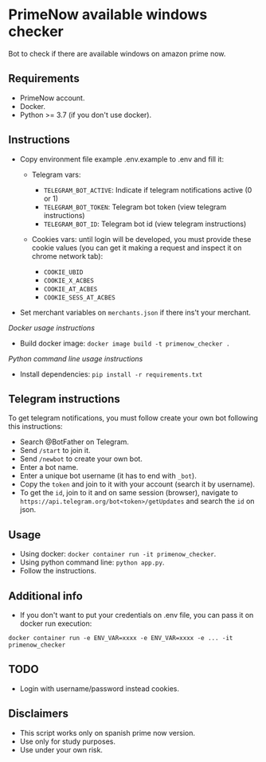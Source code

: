 # PrimeNow available windows checker

Bot to check if there are available windows on amazon prime now.

## Requirements

- PrimeNow account.
- Docker.
- Python >= 3.7 (if you don't use docker).

## Instructions

- Copy environment file example .env.example to .env and fill it:
    - Telegram vars:
        - `TELEGRAM_BOT_ACTIVE`: Indicate if telegram notifications active (0 or 1)
        - `TELEGRAM_BOT_TOKEN`: Telegram bot token (view telegram instructions)
        - `TELEGRAM_BOT_ID`: Telegram bot id (view telegram instructions)
    
    - Cookies vars: until login will be developed, you must provide these cookie values (you can get it making a request and inspect it on chrome network tab):
        - `COOKIE_UBID`
        - `COOKIE_X_ACBES`
        - `COOKIE_AT_ACBES`
        - `COOKIE_SESS_AT_ACBES`
        
- Set merchant variables on `merchants.json` if there ins't your merchant.

*Docker usage instructions*
- Build docker image: `docker image build -t primenow_checker .`

*Python command line usage instructions*
- Install dependencies: `pip install -r requirements.txt`

## Telegram instructions

To get telegram notifications, you must follow create your own bot following this instructions:

- Search @BotFather on Telegram.
- Send `/start` to join it.
- Send `/newbot` to create your own bot.
- Enter a bot name.
- Enter a unique bot username (it has to end with `_bot`).
- Copy the `token` and join to it with your account (search it by username).
- To get the `id`, join to it and on same session (browser), navigate to `https://api.telegram.org/bot<token>/getUpdates` and search the `id` on json.

## Usage

- Using docker: `docker container run -it primenow_checker`.
- Using python command line: `python app.py`.
- Follow the instructions.

## Additional info

- If you don't want to put your credentials on .env file, you can pass it on docker run execution:

```
docker container run -e ENV_VAR=xxxx -e ENV_VAR=xxxx -e ... -it primenow_checker
```

## TODO

- Login with username/password instead cookies.

## Disclaimers

- This script works only on spanish prime now version.
- Use only for study purposes.
- Use under your own risk.